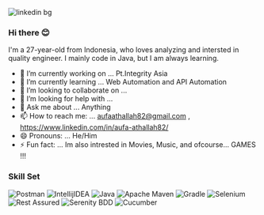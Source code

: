 ![linkedin bg](https://user-images.githubusercontent.com/64890776/190173291-f2435c12-5d79-42de-a728-2aeaaf853312.jpg)

### Hi there 😊
I'm a 27-year-old from Indonesia, who loves analyzing and intersted in quality engineer. I mainly code in Java, but I am always learning.

- 🔭 I’m currently working on ... Pt.Integrity Asia
- 🌱 I’m currently learning ... Web Automation and API Automation
- 👯 I’m looking to collaborate on ...
- 🤔 I’m looking for help with ...
- 💬 Ask me about ... Anything
- 📫 How to reach me: ... aufaathallah82@gmail.com , https://www.linkedin.com/in/aufa-athallah82/
- 😄 Pronouns: ... He/Him
- ⚡ Fun fact: ... Im also intrested in Movies, Music, and ofcourse... GAMES !!!

### Skill Set
![Postman](https://img.shields.io/badge/Postman-FF6C37?style=for-the-badge&logo=postman&logoColor=white)
![IntellijIDEA](https://img.shields.io/badge/IntelliJIDEA-000000.svg?style=for-the-badge&logo=intellij-idea&logoColor=white)
![Java](https://img.shields.io/badge/java-%23ED8B00.svg?style=for-the-badge&logo=java&logoColor=white)
![Apache Maven](https://img.shields.io/badge/Apache%20Maven-C71A36?style=for-the-badge&logo=Apache%20Maven&logoColor=white)
![Gradle](https://img.shields.io/badge/Gradle-02303A.svg?style=for-the-badge&logo=Gradle&logoColor=white)
![Selenium](https://img.shields.io/badge/-selenium-%43B02A?style=for-the-badge&logo=selenium&logoColor=white)
![Rest Assured](https://img.shields.io/badge/-rest%20assured-000000?style=for-the-badge&logoColor=black)
![Serenity BDD](https://img.shields.io/badge/-serenit%20ybdd-16a67a?style=for-the-badge&logoColor=black)
![Cucumber](https://img.shields.io/badge/-cucumber-4bc47b?style=for-the-badge&logoColor=black)
